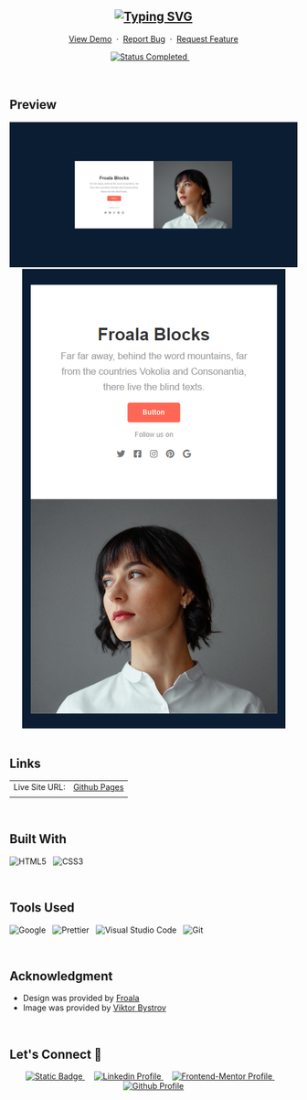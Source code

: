 <div align="center">

  <h2><a href="https://git.io/typing-svg"><img src="https://readme-typing-svg.demolab.com?font=Fira+Code&pause=1000&center=true&width=435&lines=About+Component" alt="Typing SVG" /></a></h2>
  <p align="center">
    <a href="">View Demo</a>
    &nbsp;·&nbsp;
    <a href="">Report Bug</a>
    &nbsp;·&nbsp;
    <a href="">Request Feature</a>
  </p>
</div>

<!-- Badges -->
<div align="center">
  <!-- Status -->
  <a href="#">
    <img src="https://img.shields.io/badge/Status-Completed-00CE80?style=for-the-badge" alt="Status Completed">
  </a> &nbsp;&nbsp;&nbsp;

</div>
<br />
<br />

## **Preview**

<div align='center'>
<img src='./desktop_preview.png' alt='About Component desktop preview image'>
<img src='./mobile_preview.png' alt='About Component mobile preview image'>
</div>

<br>

## **Links**

|                |                  |
| :------------- | :--------------- |
| Live Site URL: | [Github Pages]() |
|                |                  |

<br>

## **Built With**

![HTML5](https://img.shields.io/badge/HTML5%20-%20?style=for-the-badge&logo=HTML5&logoColor=white&color=orange) &nbsp; ![CSS3](https://img.shields.io/badge/css3-%231572B6.svg?style=for-the-badge&logo=css3&logoColor=white)

<br>

## **Tools Used**

![Google](https://img.shields.io/badge/google-DA4437?style=for-the-badge&logo=google&logoColor=white) &nbsp; ![Prettier](https://img.shields.io/badge/prettier-1A2C34?style=for-the-badge&logo=prettier&logoColor=F7BA3E) &nbsp; ![Visual Studio Code](https://img.shields.io/badge/VS%20Code-0078d7.svg?style=for-the-badge&logo=visual-studio-code&logoColor=white) &nbsp; ![Git](https://img.shields.io/badge/git-%23F05033.svg?style=for-the-badge&logo=git&logoColor=white)

<br>

## **Acknowledgment**

- Design was provided by [Froala](https://froala.com/)
- Image was provided by [Viktor Bystrov](https://unsplash.com/de/@xokvictor)

<br>

## **Let's Connect 👋**

<div align=center>

  <a href="https://www.xing.com/profile/Bjoern_Bennat/cv" >
    <img alt="Static Badge" src="https://img.shields.io/badge/XING%20-%20?style=for-the-badge&logo=XING&logoColor=white&color=green" alt="Xing Profile">
  </a>&nbsp;&nbsp;&nbsp;

  <a href="https://linkedin.com/in/björn-bennat-38620719a" >
    <img src="https://img.shields.io/badge/LINKEDIN%20-%20?style=for-the-badge&logo=LINKEDIN&logoColor=white&color=blue" alt="Linkedin Profile">
  </a>&nbsp;&nbsp;&nbsp;

  <a href="https://www.frontendmentor.io/profile/bennatbjoern" >
    <img src="https://img.shields.io/badge/FRONTEND--MENTOR%20-%20?style=for-the-badge&logo=FRONTENDMENTOR&logoColor=black&color=white" alt="Frontend-Mentor Profile">
  </a> &nbsp;&nbsp;&nbsp;

  <a href="https://www.github.com/bennatbjoern/" >
    <img src="https://img.shields.io/badge/GITHUB%20-%20?style=for-the-badge&logo=GITHUB&logoColor=white&color=black" alt="Github Profile">
  </a>

</div>

<br>
